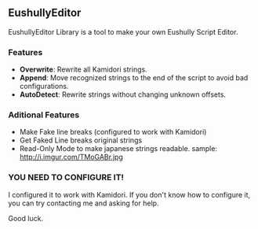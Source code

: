 ## EushullyEditor
EushullyEditor Library is a tool to make your own Eushully Script Editor.

### Features
- **Overwrite**: Rewrite all Kamidori strings.
- **Append**: Move recognized strings to the end of the script to avoid bad configurations.
- **AutoDetect**: Rewrite strings without changing unknown offsets.

### Aditional Features
- Make Fake line breaks (configured to work with Kamidori)<br>
- Get Faked Line breaks original strings
- Read-Only Mode to make japanese strings readable. sample: http://i.imgur.com/TMoGABr.jpg


### YOU NEED TO CONFIGURE IT!
I configured it to work with Kamidori. If you don't know how to configure it, you can try
contacting me and asking for help.

Good luck.
